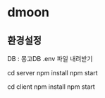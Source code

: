 # dmoon

## 환경설정


DB : 몽고DB
.env 파일 내려받기

cd server
npm install
npm start


cd client
npm install
npm start
